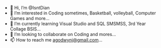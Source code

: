 - 👋 Hi, I’m @IsntDian
- 👀 I’m interested in Coding sometimes, Basketball, volleyball, Computer Games and more...
- 🌱 I’m currently learning Visual Studio and SQL SMSMSS, 3rd Year Collage BSIS...
- 💞️ I’m looking to collaborate on Coding and mores...
- 📫 How to reach me agodwynj@gmail.com...

<!---
IsntDian/IsntDian is a ✨ special ✨ repository because its `README.md` (this file) appears on your GitHub profile.
You can click the Preview link to take a look at your changes.
--->
